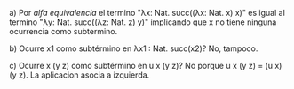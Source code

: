 a) Por _alfa equivalencia_ el termino "λx: Nat. succ((λx: Nat. x) x)" es igual al termino "λy: Nat. succ((λz: Nat. z) y)" implicando que x no tiene ninguna ocurrencia como subtermino.

b) Ocurre x1 como subtérmino en λx1 : Nat. succ(x2)? No, tampoco.

c) Ocurre x (y z) como subtérmino en u x (y z)? No porque u x (y z) = (u x) (y z). La aplicacion asocia a izquierda.
